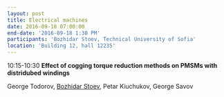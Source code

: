```yaml
---
layout: post
title: Electrical machines
date: 2016-09-18 07:00:00
end-date: '2016-09-18 1:30 PM'
participants: 'Bozhidar Stoev, Technical University of Sofia'
location: 'Building 12, hall 12235'
---
```



10:15-10:30 **Effect of cogging torque reduction methods on PMSMs with distridubed windings**

George Todorov, <u>B</u><u>ozhidar Stoev</u>, Petar Kiuchukov, George Savov